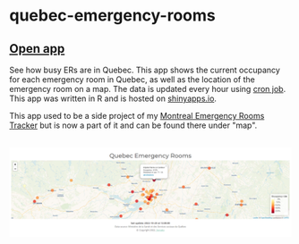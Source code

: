 # quebec-emergency-rooms

## <a href="https://jlomako.shinyapps.io/quebec-emergency-rooms/">Open app</a>

See how busy ERs are in Quebec. This app shows the current occupancy for 
each emergency room in Quebec, as well as the location of the emergency room on a map.
The data is updated every hour using <a href="https://github.com/jlomako/download-file-to-repository">cron job</a>.
This app was written in R and is hosted on <a href="https://jlomako.shinyapps.io/quebec-emergency-rooms/">shinyapps.io</a>. 

This app used to be a side project of my <a href="https://jlomako.shinyapps.io/Montreal_ER/">Montreal Emergency Rooms Tracker</a> but is now a part of it and can be found there under "map".

<br>
<a href="https://jlomako.shinyapps.io/quebec-emergency-rooms/"><img src="screenshot.png" alt="screenshot"></a>

